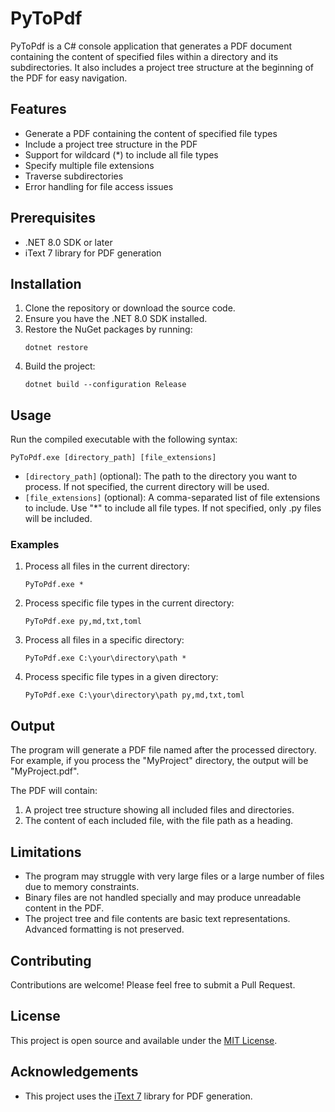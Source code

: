 # PyToPdf

PyToPdf is a C# console application that generates a PDF document containing the content of specified files within a directory and its subdirectories. It also includes a project tree structure at the beginning of the PDF for easy navigation.

## Features

- Generate a PDF containing the content of specified file types
- Include a project tree structure in the PDF
- Support for wildcard (*) to include all file types
- Specify multiple file extensions
- Traverse subdirectories
- Error handling for file access issues

## Prerequisites

- .NET 8.0 SDK or later
- iText 7 library for PDF generation

## Installation

1. Clone the repository or download the source code.
2. Ensure you have the .NET 8.0 SDK installed.
3. Restore the NuGet packages by running:
   ```
   dotnet restore
   ```
4. Build the project:
   ```
   dotnet build --configuration Release
   ```

## Usage

Run the compiled executable with the following syntax:

```
PyToPdf.exe [directory_path] [file_extensions]
```

- `[directory_path]` (optional): The path to the directory you want to process. If not specified, the current directory will be used.
- `[file_extensions]` (optional): A comma-separated list of file extensions to include. Use "*" to include all file types. If not specified, only .py files will be included.

### Examples

1. Process all files in the current directory:
   ```
   PyToPdf.exe *
   ```

2. Process specific file types in the current directory:
   ```
   PyToPdf.exe py,md,txt,toml
   ```

3. Process all files in a specific directory:
   ```
   PyToPdf.exe C:\your\directory\path *
   ```

4. Process specific file types in a given directory:
   ```
   PyToPdf.exe C:\your\directory\path py,md,txt,toml
   ```

## Output

The program will generate a PDF file named after the processed directory. For example, if you process the "MyProject" directory, the output will be "MyProject.pdf".

The PDF will contain:
1. A project tree structure showing all included files and directories.
2. The content of each included file, with the file path as a heading.

## Limitations

- The program may struggle with very large files or a large number of files due to memory constraints.
- Binary files are not handled specially and may produce unreadable content in the PDF.
- The project tree and file contents are basic text representations. Advanced formatting is not preserved.

## Contributing

Contributions are welcome! Please feel free to submit a Pull Request.

## License

This project is open source and available under the [MIT License](LICENSE).

## Acknowledgements

- This project uses the [iText 7](https://itextpdf.com/en/products/itext-7/itext-7-core) library for PDF generation.

